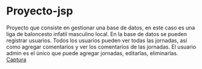 # Proyecto-jsp
Proyecto que consiste en gestionar una base de datos, en este caso es una liga de baloncesto infatil masculino local.
En la base de datos se pueden registrar usuarios. Todos los usuarios pueden ver todas las jornadas, así como agregar comentarios y ver los comentarios de las jornadas. El usuario admin es el único que puede agregar jornadas, editarlas, eliminarlas.
[Captura](https://Proyecto-jsp/Captura.jpg)
